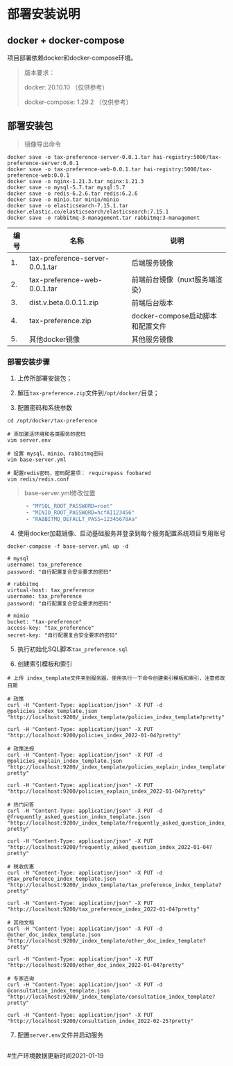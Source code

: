 # 部署安装说明

## docker + docker-compose

项目部署依赖docker和docker-compose环境。

> 版本要求：
>
> docker: 20.10.10 （仅供参考）
>
> docker-compose: 1.29.2 （仅供参考）


## 部署安装包

> 镜像导出命令

```shell script
docker save -o tax-preference-server-0.0.1.tar hai-registry:5000/tax-preference-server:0.0.1
docker save -o tax-preference-web-0.0.1.tar hai-registry:5000/tax-preference-web:0.0.1
docker save -o nginx-1.21.3.tar nginx:1.21.3
docker save -o mysql-5.7.tar mysql:5.7
docker save -o redis-6.2.6.tar redis:6.2.6
docker save -o minio.tar minio/minio
docker save -o elasticsearch-7.15.1.tar docker.elastic.co/elasticsearch/elasticsearch:7.15.1
docker save -o rabbitmq-3-management.tar rabbitmq:3-management
```

|编号|名称|说明|
|---|---|---|
|1.|tax-preference-server-0.0.1.tar|后端服务镜像|
|2.|tax-preference-web-0.0.1.tar|前端前台镜像（nuxt服务端渲染）|
|3.|dist.v.beta.0.0.11.zip|前端后台版本|
|4.|tax-preference.zip|docker-compose启动脚本和配置文件|
|5.|其他docker镜像|其他服务镜像|


### 部署安装步骤

1. 上传所部署安装包；

2. 解压`tax-preference.zip`文件到`/opt/docker/`目录；

3. 配置密码和系统参数

```shell script
cd /opt/docker/tax-preference

# 添加激活环境和各类服务的密码
vim server.env

# 设置 mysql、minio、rabbitmq密码
vim base-server.yml

# 配置redis密码，密码配置项： requirepass foobared
vim redis/redis.conf

```

> base-server.yml修改位置

```yaml
      - "MYSQL_ROOT_PASSWORD=root"
      - "MINIO_ROOT_PASSWORD=hcfAI123456"
      - "RABBITMQ_DEFAULT_PASS=12345678Aa"
```

4. 使用docker加载镜像、启动基础服务并登录到每个服务配置系统项目专用账号

```shell
docker-compose -f base-server.yml up -d
```

```shell script
# mysql
username: tax_preference
password: "自行配置复合安全要求的密码"

# rabbitmq
virtual-host: tax_preference
username: tax_preference
password: "自行配置复合安全要求的密码"

# mimio
bucket: "tax-preference"
access-key: "tax_preference"
secret-key: "自行配置复合安全要求的密码"
```

5. 执行初始化SQL脚本`tax_preference.sql`

6. 创建索引模板和索引

```shell
# 上传 index_template文件夹到服务器，使用执行一下命令创建索引模板和索引，注意修改日期

# 政策
curl -H "Content-Type: application/json" -X PUT -d @policies_index_template.json "http://localhost:9200/_index_template/policies_index_template?pretty"

curl -H "Content-Type: application/json" -X PUT "http://localhost:9200/policies_index_2022-01-04?pretty"

# 政策法规
curl -H "Content-Type: application/json" -X PUT -d @policies_explain_index_template.json "http://localhost:9200/_index_template/policies_explain_index_template?pretty"

curl -H "Content-Type: application/json" -X PUT "http://localhost:9200/policies_explain_index_2022-01-04?pretty"

# 热门问答
curl -H "Content-Type: application/json" -X PUT -d @frequently_asked_question_index_template.json "http://localhost:9200/_index_template/frequently_asked_question_index_template?pretty"

curl -H "Content-Type: application/json" -X PUT "http://localhost:9200/frequently_asked_question_index_2022-01-04?pretty"

# 税收优惠
curl -H "Content-Type: application/json" -X PUT -d @tax_preference_index_template.json "http://localhost:9200/_index_template/tax_preference_index_template?pretty"

curl -H "Content-Type: application/json" -X PUT "http://localhost:9200/tax_preference_index_2022-01-04?pretty"

# 其他文档
curl -H "Content-Type: application/json" -X PUT -d @other_doc_index_template.json "http://localhost:9200/_index_template/other_doc_index_template?pretty"

curl -H "Content-Type: application/json" -X PUT "http://localhost:9200/other_doc_index_2022-01-04?pretty"

# 专家咨询
curl -H "Content-Type: application/json" -X PUT -d @consultation_index_template.json "http://localhost:9200/_index_template/consultation_index_template?pretty"

curl -H "Content-Type: application/json" -X PUT "http://localhost:9200/consultation_index_2022-02-25?pretty"
```

7. 配置`server.env`文件并启动服务

```shell script

```
#生产环境数据更新时间2021-01-19